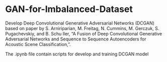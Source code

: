 # GAN-for-Imbalanced-Dataset
Develop Deep Convolutional Generative Adversarial Networks (DCGAN) based on paper by S. Arniriparian, M. Freitag, N. Cummins, M. Gerczuk, S. Pugachevskiy, and B. Schu ller, “A Fusion of Deep Convolutional Generative Adversarial Networks and Sequence to Sequence Autoencoders for Acoustic Scene Classification,”.

The .ipynb file contain scripts for develop and training DCGAN model
